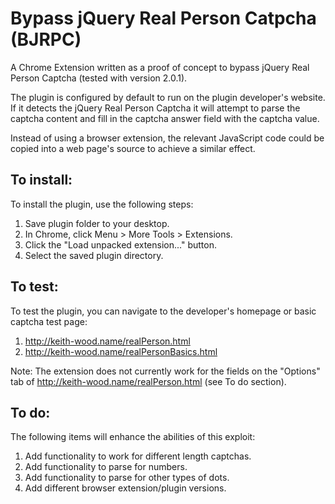 # Bypass jQuery Real Person Catpcha (BJRPC)
A Chrome Extension written as a proof of concept to bypass jQuery Real Person Captcha (tested with version 2.0.1).

The plugin is configured by default to run on the plugin developer's website. If it detects the jQuery Real Person Captcha it will attempt to parse the captcha content and fill in the captcha answer field with the captcha value. 

Instead of using a browser extension, the relevant JavaScript code could be copied into a web page's source to achieve a similar effect. 

<h2>To install:</h2>

To install the plugin, use the following steps:
1. Save plugin folder to your desktop. 
2. In Chrome, click Menu > More Tools > Extensions. 
3. Click the "Load unpacked extension..." button. 
4. Select the saved plugin directory. 

<h2>To test:</h2>

To test the plugin, you can navigate to the developer's homepage or basic captcha test page:
1. http://keith-wood.name/realPerson.html
2. http://keith-wood.name/realPersonBasics.html

Note: The extension does not currently work for the fields on the "Options" tab of http://keith-wood.name/realPerson.html (see To do section).

<h2>To do:</h2>

The following items will enhance the abilities of this exploit:
1. Add functionality to work for different length captchas.
2. Add functionality to parse for numbers.
3. Add functionality to parse for other types of dots.
4. Add different browser extension/plugin versions.
